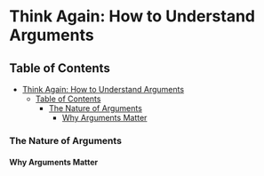 # Think Again: How to Understand Arguments

## Table of Contents

- [Think Again: How to Understand Arguments](#think-again-how-to-understand-arguments)
  - [Table of Contents](#table-of-contents)
    - [The Nature of Arguments](#the-nature-of-arguments)
      - [Why Arguments Matter](#why-arguments-matter)

### The Nature of Arguments

#### Why Arguments Matter
